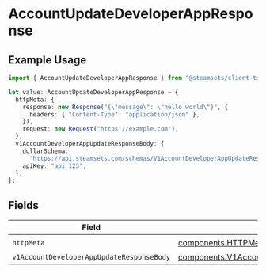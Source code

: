 # AccountUpdateDeveloperAppResponse

## Example Usage

```typescript
import { AccountUpdateDeveloperAppResponse } from "@steamsets/client-ts/models/operations";

let value: AccountUpdateDeveloperAppResponse = {
  httpMeta: {
    response: new Response("{\"message\": \"hello world\"}", {
      headers: { "Content-Type": "application/json" },
    }),
    request: new Request("https://example.com"),
  },
  v1AccountDeveloperAppUpdateResponseBody: {
    dollarSchema:
      "https://api.steamsets.com/schemas/V1AccountDeveloperAppUpdateResponseBody.json",
    apiKey: "api_123",
  },
};
```

## Fields

| Field                                                                                                                    | Type                                                                                                                     | Required                                                                                                                 | Description                                                                                                              |
| ------------------------------------------------------------------------------------------------------------------------ | ------------------------------------------------------------------------------------------------------------------------ | ------------------------------------------------------------------------------------------------------------------------ | ------------------------------------------------------------------------------------------------------------------------ |
| `httpMeta`                                                                                                               | [components.HTTPMetadata](../../models/components/httpmetadata.md)                                                       | :heavy_check_mark:                                                                                                       | N/A                                                                                                                      |
| `v1AccountDeveloperAppUpdateResponseBody`                                                                                | [components.V1AccountDeveloperAppUpdateResponseBody](../../models/components/v1accountdeveloperappupdateresponsebody.md) | :heavy_minus_sign:                                                                                                       | OK                                                                                                                       |